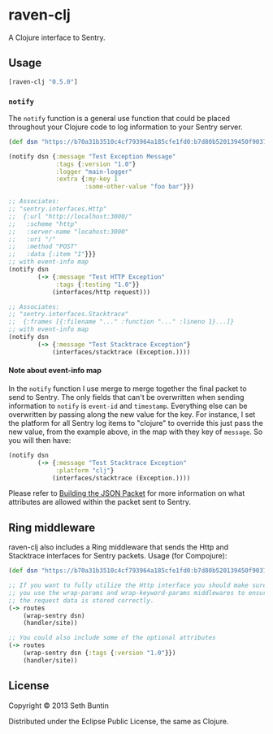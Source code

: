 # raven-clj

A Clojure interface to Sentry.

## Usage

```clojure
[raven-clj "0.5.0"]
```

### `notify`

The `notify` function is a general use function that could be placed throughout your Clojure code to log information to your Sentry server.

```clojure
(def dsn "https://b70a31b3510c4cf793964a185cfe1fd0:b7d80b520139450f903720eb7991bf3d@example.com/1")

(notify dsn {:message "Test Exception Message"
             :tags {:version "1.0"}
             :logger "main-logger"
             :extra {:my-key 1
                     :some-other-value "foo bar"}})

;; Associates:
;; "sentry.interfaces.Http"
;;  {:url "http://localhost:3000/"
;;   :scheme "http"
;;   :server-name "locahost:3000"
;;   :uri "/"
;;   :method "POST"
;;   :data {:item "1"}}}
;; with event-info map
(notify dsn
        (-> {:message "Test HTTP Exception"
             :tags {:testing "1.0"}}
            (interfaces/http request)))

;; Associates:
;; "sentry.interfaces.Stacktrace"
;;  {:frames [{:filename "..." :function "..." :lineno 1}...]}
;; with event-info map
(notify dsn
        (-> {:message "Test Stacktrace Exception"}
            (interfaces/stacktrace (Exception.))))
```

#### Note about event-info map

In the `notify` function I use merge to merge together the final packet to send to Sentry.  The only fields that can't be overwritten when sending information
to `notify` is `event-id` and `timestamp`.  Everything else can be overwritten by passing along the new value for the key.  For instance, I set the platform for
all Sentry log items to "clojure" to override this just pass the new value, from the example above, in the map with they key of `message`.  So you will then have:

```clojure
(notify dsn
        (-> {:message "Test Stacktrace Exception"
             :platform "clj"}
            (interfaces/stacktrace (Exception.))))
```

Please refer to [Building the JSON Packet](http://sentry.readthedocs.org/en/latest/developer/client/index.html#building-the-json-packet) for more information on what
attributes are allowed within the packet sent to Sentry.

## Ring middleware

raven-clj also includes a Ring middleware that sends the Http and Stacktrace interfaces for Sentry packets.  Usage (for Compojure):

```clojure
(def dsn "https://b70a31b3510c4cf793964a185cfe1fd0:b7d80b520139450f903720eb7991bf3d@example.com/1")

;; If you want to fully utilize the Http interface you should make sure
;; you use the wrap-params and wrap-keyword-params middlewares to ensure
;; the request data is stored correctly.
(-> routes
    (wrap-sentry dsn)
    (handler/site))

;; You could also include some of the optional attributes
(-> routes
    (wrap-sentry dsn {:tags {:version "1.0"}})
    (handler/site))
```

## License

Copyright © 2013 Seth Buntin

Distributed under the Eclipse Public License, the same as Clojure.
